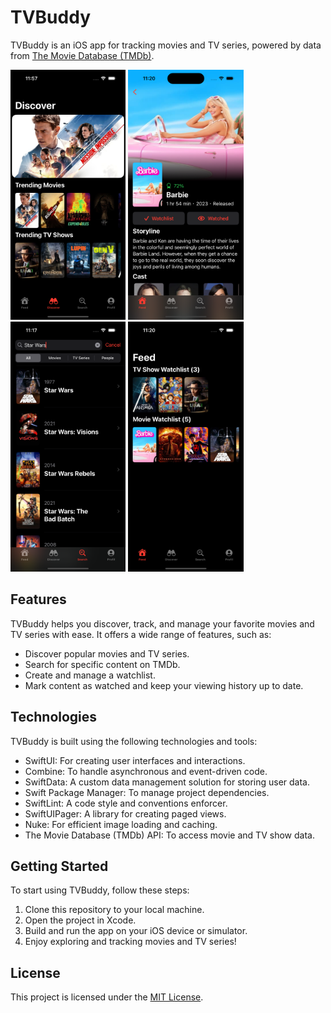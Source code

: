 # TVBuddy

TVBuddy is an iOS app for tracking movies and TV series, powered by data from [The Movie Database (TMDb)](https://www.themoviedb.org).

<img src="Assets/discover.png" height="400"> <img src="Assets/details.png" height="400"> <img src="Assets/search.png" height="400"> <img src="Assets/feed.png" height="400">

## Features

TVBuddy helps you discover, track, and manage your favorite movies and TV series with ease. It offers a wide range of features, such as:

- Discover popular movies and TV series.
- Search for specific content on TMDb.
- Create and manage a watchlist.
- Mark content as watched and keep your viewing history up to date.

## Technologies

TVBuddy is built using the following technologies and tools:

- SwiftUI: For creating user interfaces and interactions.
- Combine: To handle asynchronous and event-driven code.
- SwiftData: A custom data management solution for storing user data.
- Swift Package Manager: To manage project dependencies.
- SwiftLint: A code style and conventions enforcer.
- SwiftUIPager: A library for creating paged views.
- Nuke: For efficient image loading and caching.
- The Movie Database (TMDb) API: To access movie and TV show data.

## Getting Started

To start using TVBuddy, follow these steps:

1. Clone this repository to your local machine.
2. Open the project in Xcode.
3. Build and run the app on your iOS device or simulator.
4. Enjoy exploring and tracking movies and TV series!

## License

This project is licensed under the [MIT License](LICENSE).
